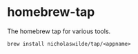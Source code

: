 # homebrew-tap
The homebrew tap for various tools.

```
brew install nicholaswilde/tap/<appname>
```
